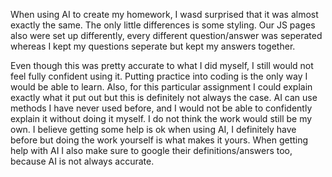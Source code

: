 When using AI to create my homework, I wasd surprised that it was almost exactly the same. The only little differences is some styling. Our JS pages also were set up differently, every different question/answer was seperated whereas I kept my questions seperate but kept my answers together. 

Even though this was pretty accurate to what I did myself, I still would not feel fully confident using it. Putting practice into coding is the only way I would be able to learn. Also, for this particular assignment I could explain exactly what it put out but this is definitely not always the case. AI can use methods I have never used before, and I would not be able to confidently explain it without doing it myself. I do not think the work would still be my own. I believe getting some help is ok when using AI, I definitely have before but doing the work yourself is what makes it yours. When getting help with AI I also make sure to google their definitions/answers too, because AI is not always accurate. 